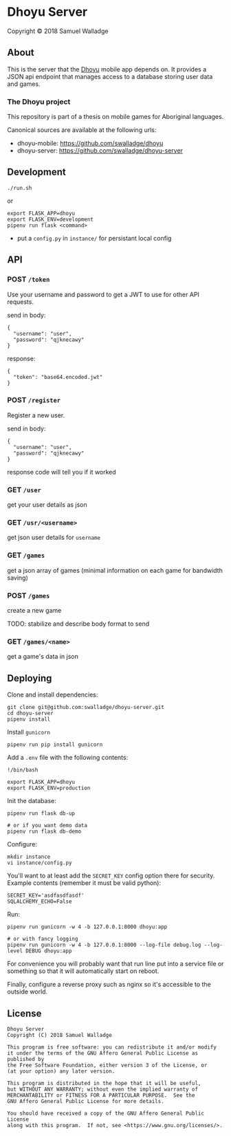 
# Dhoyu Server

Copyright © 2018 Samuel Walladge


## About

This is the server that the [Dhoyu](https://github.com/swalladge/dhoyu-mobile)
mobile app depends on.  It provides a JSON api endpoint that manages access to a
database storing user data and games.

### The Dhoyu project

This repository is part of a thesis on mobile games for Aboriginal languages.

Canonical sources are available at the following urls:

- dhoyu-mobile: <https://github.com/swalladge/dhoyu>
- dhoyu-server: <https://github.com/swalladge/dhoyu-server>


## Development

`./run.sh`

or 

```
export FLASK_APP=dhoyu
export FLASK_ENV=development
pipenv run flask <command>
```

- put a `config.py` in `instance/` for persistant local config


## API

### POST `/token`

Use your username and password to get a JWT to use for other API requests.


send in body:

```
{
  "username": "user",
  "password": "qjknecawy"
}
```

response:

```
{
  "token": "base64.encoded.jwt"
}
```

### POST `/register`

Register a new user.

send in body:

```
{
  "username": "user",
  "password": "qjknecawy"
}
```

response code will tell you if it worked


### GET `/user`

get your user details as json


### GET `/usr/<username>`

get json user details for `username`


### GET `/games`

get a json array of games (minimal information on each game for bandwidth
saving)


### POST `/games`

create a new game

TODO: stabilize and describe body format to send


### GET `/games/<name>`

get a game's data in json



## Deploying

Clone and install dependencies:

```
git clone git@github.com:swalladge/dhoyu-server.git
cd dhoyu-server
pipenv install
```

Install `gunicorn`

```
pipenv run pip install gunicorn
```

Add a `.env` file with the following contents:

```
!/bin/bash

export FLASK_APP=dhoyu
export FLASK_ENV=production
```

Init the database:

```
pipenv run flask db-up

# or if you want demo data
pipenv run flask db-demo
```


Configure:

```
mkdir instance
vi instance/config.py
```

You'll want to at least add the `SECRET_KEY` config option there for security.
Example contents (remember it must be valid python):

```
SECRET_KEY='asdfasdfasdf'
SQLALCHEMY_ECHO=False
```

Run:

```
pipenv run gunicorn -w 4 -b 127.0.0.1:8000 dhoyu:app

# or with fancy logging
pipenv run gunicorn -w 4 -b 127.0.0.1:8000 --log-file debug.log --log-level DEBUG dhoyu:app
```

For convenience you will probably want that run line put into a service file or
something so that it will automatically start on reboot.

Finally, configure a reverse proxy such as nginx so it's accessible to the
outside world.



## License

    Dhoyu Server
    Copyright (C) 2018 Samuel Walladge

    This program is free software: you can redistribute it and/or modify
    it under the terms of the GNU Affero General Public License as published by
    the Free Software Foundation, either version 3 of the License, or
    (at your option) any later version.

    This program is distributed in the hope that it will be useful,
    but WITHOUT ANY WARRANTY; without even the implied warranty of
    MERCHANTABILITY or FITNESS FOR A PARTICULAR PURPOSE.  See the
    GNU Affero General Public License for more details.

    You should have received a copy of the GNU Affero General Public License
    along with this program.  If not, see <https://www.gnu.org/licenses/>.
